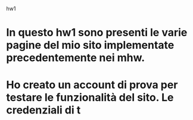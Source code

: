 hw1
  
# In questo hw1 sono presenti le varie pagine del mio sito implementate precedentemente nei mhw.
# Ho creato un account di prova per testare le funzionalità del sito. Le credenziali di t
